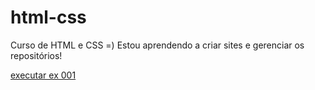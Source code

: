 # html-css
 Curso de HTML e CSS =)
 Estou aprendendo a criar sites e gerenciar os repositórios!

<a href="https://vitor-devs.github.io/html-css/exercicios/ex001/index.html"> executar ex 001 </a>